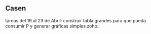 ## Casen

tareas del 19 al 23 de Abril: construir tabla grandes para que pueda consumir P y generar gráficas simples zoho.
